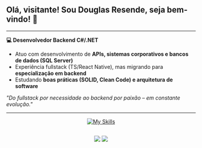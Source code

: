 ## Olá, visitante! Sou Douglas Resende, seja bem-vindo! 👋

---

**💻 Desenvolvedor Backend C#/.NET**  
- Atuo com desenvolvimento de **APIs, sistemas corporativos e bancos de dados (SQL Server)**  
- Experiência fullstack (TS/React Native), mas migrando para **especialização em backend**  
- Estudando **boas práticas (SOLID, Clean Code) e arquitetura de software**  

*"Do fullstack por necessidade ao backend por paixão – em constante evolução."*  

---

<div align="center">
  
[![My Skills](https://skillicons.dev/icons?i=cs,dotnet,nodejs,ts,react,postgres,git,postman,sqlite,mysql)](https://skillicons.dev)
</div>


  ##
 
<div align="center"> 
  <a href = "mailto:douglasmresende@gmail.com"><img src="https://img.shields.io/badge/Gmail-D14836?style=for-the-badge&logo=gmail&logoColor=white" target="_blank"></a>
  <a href="https://www.linkedin.com/in/douglasmresende/" target="_blank"><img src="https://img.shields.io/badge/-LinkedIn-%230077B5?style=for-the-badge&logo=linkedin&logoColor=white" target="_blank"></a> 
</div>
  
